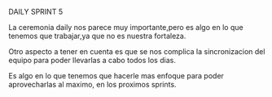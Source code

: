 DAILY SPRINT 5

La ceremonia daily nos parece muy importante,pero es algo en lo que tenemos que trabajar,ya que no es nuestra fortaleza.

Otro aspecto a tener en cuenta es que se nos complica la sincronizacion del equipo para poder llevarlas a cabo todos los dias.

Es algo en lo que tenemos que hacerle mas enfoque para poder aprovecharlas al maximo, en los proximos sprints.
